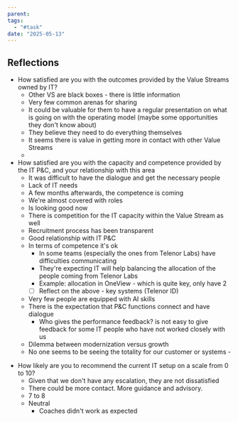 ```yaml
---
parent: 
tags:
  - "#task"
date: "2025-05-13"
---
```

## Reflections
 - How satisfied are you with the outcomes provided by the Value Streams owned by IT?
	- Other VS are black boxes - there is little information
	- Very few common arenas for sharing
	- It could be valuable for them to have a regular presentation on what is going on with the operating model (maybe some opportunities they don't know about)
	- They believe they need to do everything themselves
	- It seems there is value in getting more in contact with other Value Streams
	- 
- How satisfied are you with the capacity and competence provided by the IT P&C, and your relationship with this area
	- It was difficult to have the dialogue and get the necessary people
	- Lack of IT needs
	- A few months afterwards, the competence is coming
	- We're almost covered with roles
	- Is looking good now
	- There is competition for the IT capacity within the Value Stream as well
	- Recruitment process has been transparent
	- Good relationship with IT P&C
	- In terms of competence it's ok
		- In some teams (especially the ones from Telenor Labs) have difficulties communicating
		- They're expecting IT will help balancing the allocation of the people coming from Telenor Labs
		- Example: allocation in OneView - which is quite key, only have 2 
		- [ ] Reflect on the above - key systems (Telenor ID)
	- Very few people are equipped with AI skills
	- There is the expectation that P&C functions connect and have dialogue
		- Who gives the performance feedback? is not easy to give feedback for some IT people who have not worked closely with us
	- Dilemma between modernization versus growth
	- No one seems to be seeing the totality for our customer or systems - 
* How likely are you to recommend the current IT setup on a scale from 0 to 10?
	* Given that we don't have any escalation, they are not dissatisfied
	* There could be more contact. More guidance and advisory.
	* 7 to 8
	* Neutral
		* Coaches didn't work as expected
